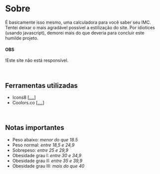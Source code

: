 # Sobre
É basicamente isso mesmo, uma calculadora para você saber seu IMC. </br>
Tentei deixar o mais agradável possível a estilização do site. 
Por idiotices (usando javascript), demorei mais do que deveria para concluir este humilde projeto.

#### OBS
!Este site não está responsível. 

</br>

## Ferramentas utilizadas
- Icons8 [<a href="https://icons8.com/">....</a>]
- Coolors.co [<a href="https://coolors.co/">....</a>]

</br>

## Notas importantes
- Peso abaixo: _menor do que 18.5_
- Peso normal: _entre 18,5 e 24,9_
- Sobrepeso: _entre 25 e 29,9_
- Obesidade grau I: _entre 30 e 34,9_
- Obesidade grau II: _entre 35 e 39,9_
- Obesidade grau III: _mais do que 40_
